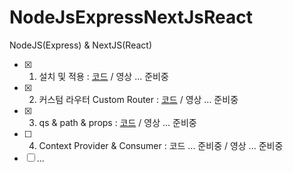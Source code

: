 # NodeJsExpressNextJsReact
NodeJS(Express) &amp; NextJS(React)

- [x] 1. 설치 및 적용 : [코드](https://github.com/doyle-flutter/NodeJsExpressNextJsReact/tree/main/start) / 영상 ... 준비중
- [x] 2. 커스텀 라우터 Custom Router : [코드](https://github.com/doyle-flutter/NodeJsExpressNextJsReact/tree/main/customRouter) / 영상 ... 준비중
- [x] 3. qs & path & props : [코드](https://github.com/doyle-flutter/NodeJsExpressNextJsReact/tree/main/props) / 영상 ... 준비중
- [ ] 4. Context Provider & Consumer : 코드 ... 준비중 / 영상 ... 준비중
- [ ] ...
